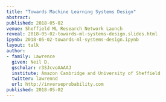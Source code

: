 ```yaml
---
title: "Towards Machine Learning Systems Design"
abstract: 
published: 2018-05-02
venue: Sheffield ML Research Network Launch
reveal: 2018-05-02-towards-ml-systems-design.slides.html
ipynb: 2018-05-02-towards-ml-systems-design.ipynb
layout: talk
author:
- family: Lawrence
  given: Neil D.
  gscholar: r3SJcvoAAAAJ
  institute: Amazon Cambridge and University of Sheffield
  twitter: lawrennd
  url: http://inverseprobability.com
published: 2018-05-02
---
```

